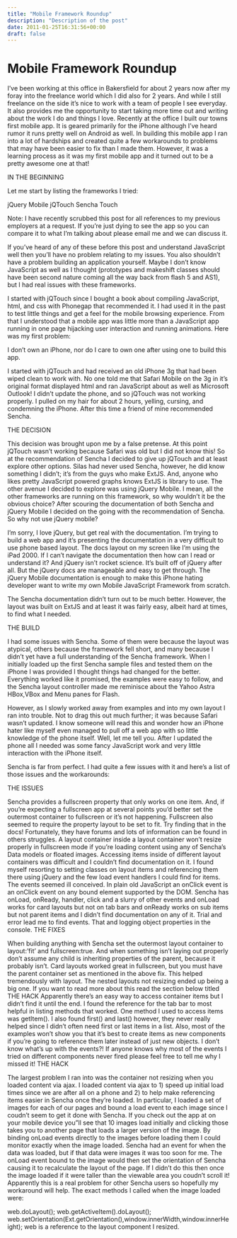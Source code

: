 ```yaml
---
title: "Mobile Framework Roundup"
description: "Description of the post"
date: 2011-01-25T16:31:56+00:00
draft: false
---
```


# Mobile Framework Roundup

I’ve been working at this office in Bakersfield for about 2 years now after my foray into the freelance world which I did also for 2 years. And while I still freelance on the side it’s nice to work with a team of people I see everyday. It also provides me the opportunity to start taking more time out and writing about the work I do and things I love. Recently at the office I built our towns first mobile app. It is geared primarily for the iPhone although I’ve heard rumor it runs pretty well on Android as well. In building this mobile app I ran into a lot of hardships and created quite a few workarounds to problems that may have been easier to fix than I made them. However, it was a learning process as it was my first mobile app and it turned out to be a pretty awesome one at that!

IN THE BEGINNING

Let me start by listing the frameworks I tried:

jQuery Mobile
jQTouch
Sencha Touch


Note: I have recently scrubbed this post for all references to my previous employers at a request. If you’re just dying to see the app so you can compare it to what I’m talking about please email me and we can discuss it.

If you’ve heard of any of these before this post and understand JavaScript well then you’ll have no problem relating to my issues. You also shouldn’t have a problem building an application yourself. Maybe I don’t know JavaScript as well as I thought (prototypes and makeshift classes should have been second nature coming all the way back from flash 5 and AS1), but I had real issues with these frameworks.

I started with jQTouch since I bought a book about compiling JavaScript, html, and css with Phonegap that recommended it. I had used it in the past to test little things and get a feel for the mobile browsing experience. From that I understood that a mobile app was little more than a JavaScript app running in one page hijacking user interaction and running animations. Here was my first problem:

I don’t own an iPhone, nor do I care to own one after using one to build this app.

I started with jQTouch and had received an old iPhone 3g that had been wiped clean to work with. No one told me that Safari Mobile on the 3g in it’s original format displayed html and ran JavaScript about as well as Microsoft Outlook! I didn’t update the phone, and so jQTouch was not working properly. I pulled on my hair for about 2 hours, yelling, cursing, and condemning the iPhone. After this time a friend of mine recommended Sencha.

THE DECISION

This decision was brought upon me by a false pretense. At this point jQTouch wasn’t working because Safari was old but I did not know this! So at the recommendation of Sencha I decided to give up jQTouch and at least explore other options. Silas had never used Sencha, however, he did know something I didn’t; it’s from the guys who make ExtJS. And, anyone who likes pretty JavaScript powered graphs knows ExtJS is library to use. The other avenue I decided to explore was using jQuery Mobile. I mean, all the other frameworks are running on this framework, so why wouldn’t it be the obvious choice? After scouring the documentation of both Sencha and jQuery Mobile I decided on the going with the recommendation of Sencha. So why not use jQuery mobile?

I’m sorry, I love jQuery, but get real with the documentation. I’m trying to build a web app and it’s presenting the documentation in a very difficult to use phone based layout. The docs layout on my screen like I’m using the iPad 2000. If I can’t navigate the documentation then how can I read or understand it? And jQuery isn’t rocket science. It’s built off of jQuery after all. But the jQuery docs are manageable and easy to get through. The jQuery Mobile documentation is enough to make this iPhone hating developer want to write my own Mobile JavaScript Framework from scratch.

The Sencha documentation didn’t turn out to be much better. However, the layout was built on ExtJS and at least it was fairly easy, albeit hard at times, to find what I needed.

THE BUILD

I had some issues with Sencha. Some of them were because the layout was atypical, others because the framework fell short, and many because I didn’t yet have a full understanding of the Sencha framework. When I initially loaded up the first Sencha sample files and tested them on the iPhone I was provided I thought things had changed for the better. Everything worked like it promised, the examples were easy to follow, and the Sencha layout controller made me reminisce about the Yahoo Astra HBox,VBox and Menu panes for Flash.

However, as I slowly worked away from examples and into my own layout I ran into trouble. Not to drag this out much further; it was because Safari wasn’t updated. I know someone will read this and wonder how an iPhone hater like myself even managed to pull off a web app with so little knowledge of the phone itself. Well, let me tell you. After I updated the phone all I needed was some fancy JavaScript work and very little interaction with the iPhone itself.

Sencha is far from perfect. I had quite a few issues with it and here’s a list of those issues and the workarounds:

THE ISSUES

Sencha provides a fullscreen property that only works on one item. And, if you’re expecting a fullscreen app at several points you’d better set the outermost container to fullscreen or it’s not happening.
Fullscreen also seemed to require the property layout to be set to fit. Try finding that in the docs! Fortunately, they have forums and lots of information can be found in others struggles.
A layout container inside a layout container won’t resize properly in fullscreen mode if you’re loading content using any of Sencha’s Data models or floated images.
Accessing items inside of different layout containers was difficult and I couldn’t find documentation on it. I found myself resorting to setting classes on layout items and referencing them there using jQuery and the few load event handlers I could find for items.
The events seemed ill conceived. In plain old JavaScript an onClick event is an onClick event on any bound element supported by the DOM. Sencha has onLoad, onReady, handler, click and a slurry of other events and onLoad works for card layouts but not on tab bars and onReady works on sub items but not parent items and I didn’t find documentation on any of it. Trial and error lead me to find events. That and logging object properties in the console.
THE FIXES

When building anything with Sencha set the outermost layout container to layout:’fit’ and fullscreen:true. And when something isn’t laying out properly don’t assume any child is inheriting properties of the parent, because it probably isn’t.
Card layouts worked great in fullscreen, but you must have the parent container set as mentioned in the above fix. This helped tremendously with layout.
The nested layouts not resizing ended up being a big one. If you want to read more about this read the section below titled THE HACK
Apparently there’s an easy way to access container items but I didn’t find it until the end. I found the reference for the tab bar to most helpful in listing methods that worked. One method I used to access items was getItem(). I also found first() and last() however, they never really helped since I didn’t often need first or last items in a list. Also, most of the examples won’t show you that it’s best to create items as new components if you’re going to reference them later instead of just new objects.
I don’t know what’s up with the events?! If anyone knows why most of the events I tried on different components never fired please feel free to tell me why I missed it!
THE HACK

The largest problem I ran into was the container not resizing when you loaded content via ajax. I loaded content via ajax to 1) speed up initial load times since we are after all on a phone and 2) to help make referencing items easier in Sencha once they’re loaded. In particular, I loaded a set of images for each of our pages and bound a load event to each image since I coudn’t seem to get it done with Sencha. If you check out the app at on your mobile device you”ll see that 10 images load initially and clicking those takes you to another page that loads a larger version of the image. By binding onLoad events directly to the images before loading them I could monitor exactly when the image loaded. Sencha had an event for when the data was loaded, but if that data were images it was too soon for me. The onLoad event bound to the image would then set the orientation of Sencha causing it to recalculate the layout of the page. If I didn’t do this then once the image loaded if it were taller than the viewable area you coudn’t scroll it! Apparently this is a real problem for other Sencha users so hopefully my workaround will help. The exact methods I called when the image loaded were:

web.doLayout();
web.getActiveItem().doLayout();
web.setOrientation(Ext.getOrientation(),window.innerWidth,window.innerHeight);
web is a reference to the layout component I resized.